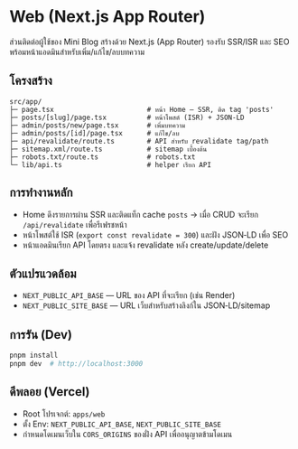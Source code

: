 # Web (Next.js App Router)

ส่วนติดต่อผู้ใช้ของ Mini Blog สร้างด้วย Next.js (App Router) รองรับ SSR/ISR และ SEO พร้อมหน้าแอดมินสำหรับเพิ่ม/แก้ไข/ลบบทความ

## โครงสร้าง
```
src/app/
├─ page.tsx                       # หน้า Home — SSR, ติด tag 'posts'
├─ posts/[slug]/page.tsx          # หน้าโพสต์ (ISR) + JSON‑LD
├─ admin/posts/new/page.tsx       # เพิ่มบทความ
├─ admin/posts/[id]/page.tsx      # แก้ไข/ลบ
├─ api/revalidate/route.ts        # API สำหรับ revalidate tag/path
├─ sitemap.xml/route.ts           # sitemap เบื้องต้น
├─ robots.txt/route.ts            # robots.txt
└─ lib/api.ts                     # helper เรียก API
```

## การทำงานหลัก
- Home ดึงรายการผ่าน SSR และติดแท็ก cache `posts` → เมื่อ CRUD จะเรียก `/api/revalidate` เพื่อรีเฟรชหน้า
- หน้าโพสต์ใช้ ISR (`export const revalidate = 300`) และฝัง JSON‑LD เพื่อ SEO
- หน้าแอดมินเรียก API โดยตรง และแจ้ง revalidate หลัง create/update/delete

## ตัวแปรแวดล้อม
- `NEXT_PUBLIC_API_BASE` — URL ของ API ที่จะเรียก (เช่น Render)
- `NEXT_PUBLIC_SITE_BASE` — URL เว็บสำหรับสร้างลิงก์ใน JSON‑LD/sitemap

## การรัน (Dev)
```bash
pnpm install
pnpm dev  # http://localhost:3000
```

## ดีพลอย (Vercel)
- Root โปรเจกต์: `apps/web`
- ตั้ง Env: `NEXT_PUBLIC_API_BASE`, `NEXT_PUBLIC_SITE_BASE`
- กำหนดโดเมนเว็บใน `CORS_ORIGINS` ของฝั่ง API เพื่ออนุญาตข้ามโดเมน
